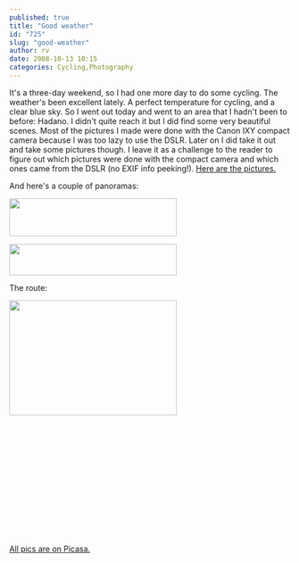 ```yaml
---
published: true
title: "Good weather"
id: "725"
slug: "good-weather"
author: rv
date: 2008-10-13 10:15
categories: Cycling,Photography
---
```

It's a three-day weekend, so I had one more day to do some cycling. The weather's been excellent lately. A perfect temperature for cycling, and a clear blue sky. So I went out today and went to an area that I hadn't been to before: Hadano. I didn't quite reach it but I did find some very beautiful scenes. Most of the pictures I made were done with the Canon IXY compact camera because I was too lazy to use the DSLR. Later on I did take it out and take some pictures though. I leave it as a challenge to the reader to figure out which pictures were done with the compact camera and which ones came from the DSLR (no EXIF info peeking!). <a href="http://picasaweb.google.co.jp/mrhazard/TheLastOne" target="_blank">Here are the pictures.</a>

And here's a couple of panoramas:

<a href="https://s3.amazonaws.com/cfwblog/uploads/2008/10/pano2_sm.jpg"><img class="aligncenter size-medium wp-image-727" title="pano2_sm" src="https://s3.amazonaws.com/cfwblog/uploads/2008/10/pano2_sm.jpg?w=300" alt="" width="300" height="68" /></a>

<a href="https://s3.amazonaws.com/cfwblog/uploads/2008/10/pano3_sm.jpg"><img class="aligncenter size-medium wp-image-728" title="pano3_sm" src="https://s3.amazonaws.com/cfwblog/uploads/2008/10/pano3_sm.jpg?w=300" alt="" width="300" height="56" /></a>

The route:

<a href="https://s3.amazonaws.com/cfwblog/uploads/2008/10/map.jpg"><img class="size-medium wp-image-726 alignleft" title="map" src="https://s3.amazonaws.com/cfwblog/uploads/2008/10/map.jpg?w=300" alt="" width="300" height="206" /></a>

 

 

 

 

 

 
<p style="text-align:left;"> </p>
<p style="text-align:left;"><a href="http://picasaweb.google.co.jp/mrhazard/TheLastOne" target="_blank">All pics are on Picasa.</a></p>